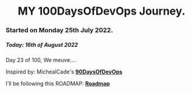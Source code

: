<h1 align=center>
  MY 100DaysOfDevOps Journey.
</h1>

### Started on Monday 25th July 2022.
##### Today: 16th of August 2022

Day 23 of 100, We meuve....

Inspired by: MichealCade's [**90DaysOfDevOps**](https://github.com/MichaelCade/90DaysOfDevOps)

I'll be following this ROADMAP: [**Roadmap**](https://devopslearning.medium.com/100-days-of-devops-day-100-thanks-everyone-and-happy-learning-f014f0aad490)


